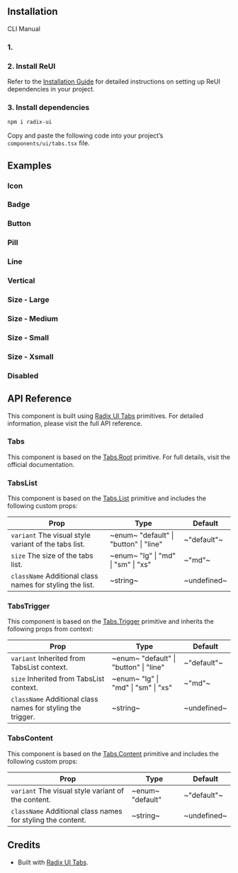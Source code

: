 ## Installation

CLI
Manual

### 1.

### 2. Install ReUI

Refer to the [Installation Guide](/docs/installation) for detailed instructions on setting up ReUI dependencies in your project.

### 3. Install dependencies

```bash
npm i radix-ui
```

Copy and paste the following code into your project’s `components/ui/tabs.tsx` file.

## Examples

### Icon

### Badge

### Button

### Pill

### Line

### Vertical

### Size - Large

### Size - Medium

### Size - Small

### Size - Xsmall

### Disabled

## API Reference

This component is built using [Radix UI Tabs](https://www.radix-ui.com/primitives/docs/components/tabs) primitives. For detailed information, please visit the full API reference.

### Tabs

This component is based on the [Tabs.Root](https://www.radix-ui.com/primitives/docs/components/tabs#root) primitive. For full details, visit the official documentation.

### TabsList

This component is based on the [Tabs.List](https://www.radix-ui.com/primitives/docs/components/tabs#list) primitive and includes the following custom props:

| **Prop**                                                 | **Type**                               | **Default** |
| -------------------------------------------------------- | -------------------------------------- | ----------- |
| `variant` The visual style variant of the tabs list.     | ~enum~ "default" \| "button" \| "line" | ~"default"~ |
| `size` The size of the tabs list.                        | ~enum~ "lg" \| "md" \| "sm" \| "xs"    | ~"md"~      |
| `className` Additional class names for styling the list. | ~string~                               | ~undefined~ |

### TabsTrigger

This component is based on the [Tabs.Trigger](https://www.radix-ui.com/primitives/docs/components/tabs#trigger) primitive and inherits the following props from context:

| **Prop**                                                    | **Type**                               | **Default** |
| ----------------------------------------------------------- | -------------------------------------- | ----------- |
| `variant` Inherited from TabsList context.                  | ~enum~ "default" \| "button" \| "line" | ~"default"~ |
| `size` Inherited from TabsList context.                     | ~enum~ "lg" \| "md" \| "sm" \| "xs"    | ~"md"~      |
| `className` Additional class names for styling the trigger. | ~string~                               | ~undefined~ |

### TabsContent

This component is based on the [Tabs.Content](https://www.radix-ui.com/primitives/docs/components/tabs#content) primitive and includes the following custom props:

| **Prop**                                                    | **Type**         | **Default** |
| ----------------------------------------------------------- | ---------------- | ----------- |
| `variant` The visual style variant of the content.          | ~enum~ "default" | ~"default"~ |
| `className` Additional class names for styling the content. | ~string~         | ~undefined~ |

## Credits

- Built with [Radix UI Tabs](https://www.radix-ui.com/primitives/docs/components/tabs).
